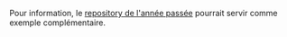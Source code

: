 Pour information, le [repository de l'année passée](https://github.com/hepl-dw/wordpress-intro-2016-2017) pourrait servir comme exemple complémentaire.